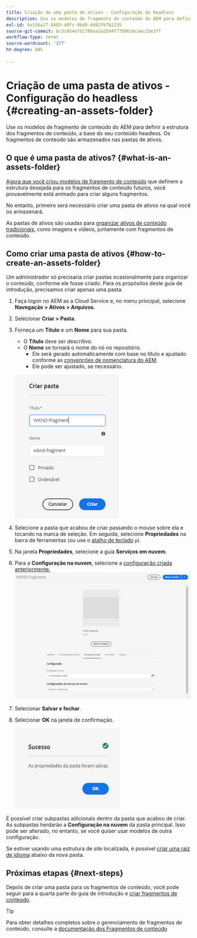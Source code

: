 ```yaml
---
title: Criação de uma pasta de ativos - Configuração do headless
description: Use os modelos de fragmento de conteúdo do AEM para definir a estrutura dos fragmentos de conteúdo, a base do seu conteúdo headless.
exl-id: 9a156a17-8403-40fc-9bd0-dd82fb7b2235
source-git-commit: bc3c054e781789aa2a2b94f77b0616caec15e2ff
workflow-type: tm+mt
source-wordcount: '377'
ht-degree: 88%

---
```


# Criação de uma pasta de ativos - Configuração do headless {#creating-an-assets-folder}

Use os modelos de fragmento de conteúdo do AEM para definir a estrutura dos fragmentos de conteúdo, a base do seu conteúdo headless. Os fragmentos de conteúdo são armazenados nas pastas de ativos.

## O que é uma pasta de ativos? {#what-is-an-assets-folder}

[Agora que você criou modelos de fragmento de conteúdo](create-content-model.md) que definem a estrutura desejada para os fragmentos de conteúdo futuros, você provavelmente está animado para criar alguns fragmentos.

No entanto, primeiro será necessário criar uma pasta de ativos na qual você os armazenará.

As pastas de ativos são usadas para [organizar ativos de conteúdo tradicionais](/help/assets/manage-digital-assets.md), como imagens e vídeos, juntamente com fragmentos de conteúdo.

## Como criar uma pasta de ativos {#how-to-create-an-assets-folder}

Um administrador só precisaria criar pastas ocasionalmente para organizar o conteúdo, conforme ele fosse criado. Para os propósitos deste guia de introdução, precisamos criar apenas uma pasta.

1. Faça logon no AEM as a Cloud Service e, no menu principal, selecione **Navegação > Ativos > Arquivos**.
1. Selecionar **Criar > Pasta**.
1. Forneça um **Título** e um **Nome** para sua pasta.
   * O **Título** deve ser descritivo.
   * O **Nome** se tornará o nome do nó no repositório.
      * Ele será gerado automaticamente com base no título e ajustado conforme as [convenções de nomenclatura do AEM](/help/implementing/developing/introduction/naming-conventions.md).
      * Ele pode ser ajustado, se necessário.

   ![Criar pasta](../assets/assets-folder-create.png)
1. Selecione a pasta que acabou de criar passando o mouse sobre ela e tocando na marca de seleção. Em seguida, selecione **Propriedades** na barra de ferramentas (ou use o [atalho de teclado](/help/sites-cloud/authoring/getting-started/keyboard-shortcuts.md) `p`).
1. Na janela **Propriedades**, selecione a guia **Serviços em nuvem**.
1. Para a **Configuração na nuvem**, selecione a [configuração criada anteriormente.](create-configuration.md)
   ![Configurar pasta de ativos](../assets/assets-folder-configure.png)
1. Selecionar **Salvar e fechar**.
1. Selecionar **OK** na janela de confirmação.

   ![Janela de confirmação](../assets/assets-folder-confirmation.png)

É possível criar subpastas adicionais dentro da pasta que acabou de criar. As subpastas herdarão a **Configuração na nuvem** da pasta principal. Isso pode ser alterado, no entanto, se você quiser usar modelos de outra configuração.

Se estiver usando uma estrutura de site localizada, é possível [criar uma raiz de idioma](/help/assets/translate-assets.md) abaixo da nova pasta.

## Próximas etapas {#next-steps}

Depois de criar uma pasta para os fragmentos de conteúdo, você pode seguir para a quarta parte do guia de introdução e [criar fragmentos de conteúdo](create-content-fragment.md).

>[!TIP]
>
>Para obter detalhes completos sobre o gerenciamento de fragmentos de conteúdo, consulte a [documentação dos Fragmentos de conteúdo](/help/sites-cloud/administering/content-fragments/overview.md)
